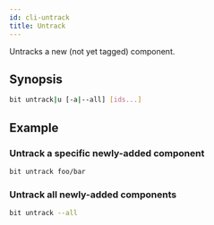 ```yaml
---
id: cli-untrack
title: Untrack
---
```


Untracks a new (not yet tagged) component.

## Synopsis

```bash
bit untrack|u [-a|--all] [ids...]
```

## Example

### Untrack a specific newly-added component

```bash
bit untrack foo/bar
```

### Untrack all newly-added components

```bash
bit untrack --all
```